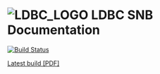 ![LDBC_LOGO](https://raw.githubusercontent.com/wiki/ldbc/ldbc_snb_datagen/images/ldbc-logo.png)
LDBC SNB Documentation
======================

[![Build Status](https://travis-ci.org/ldbc/ldbc_snb_docs.svg?branch=master)](https://travis-ci.org/ldbc/ldbc_snb_docs)

[Latest build [PDF]](http://ldbc.github.io/ldbc_snb_docs/snb_doc.pdf)
